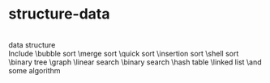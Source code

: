 # structure-data
<br> data structure 
<br> Include 
\\bubble sort
\\merge sort
\\quick sort
\\insertion sort
\\shell sort
\\binary tree
\\graph
\\linear search
\\binary search
\\hash table
\\linked list
\\and some algorithm